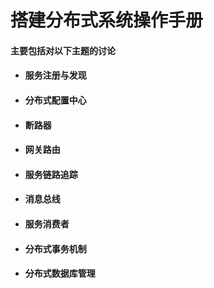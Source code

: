 # 搭建分布式系统操作手册

#### 主要包括对以下主题的讨论

* #### 服务注册与发现
* #### 分布式配置中心
* #### 断路器
* #### 网关路由
* #### 服务链路追踪
* #### 消息总线
* #### 服务消费者
* #### 分布式事务机制
* #### 分布式数据库管理



